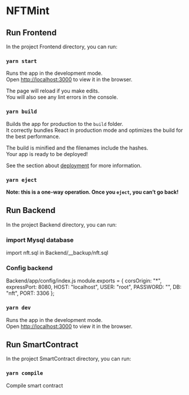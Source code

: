 # NFTMint

## Run Frontend

In the project Frontend directory, you can run:

### `yarn start`

Runs the app in the development mode.\
Open [http://localhost:3000](http://localhost:3000) to view it in the browser.

The page will reload if you make edits.\
You will also see any lint errors in the console.

### `yarn build`

Builds the app for production to the `build` folder.\
It correctly bundles React in production mode and optimizes the build for the best performance.

The build is minified and the filenames include the hashes.\
Your app is ready to be deployed!

See the section about [deployment](https://facebook.github.io/create-react-app/docs/deployment) for more information.

### `yarn eject`

**Note: this is a one-way operation. Once you `eject`, you can’t go back!**


## Run Backend

In the project Backend directory, you can run:

### import Mysql database
import nft.sql in Backend/__backup/nft.sql

### Config backend
Backend/app/config/index.js
module.exports = {
  corsOrigin: "*",
  expressPort: 8080,
  HOST: "localhost",
  USER: "root",
  PASSWORD: "",
  DB: "nft",
  PORT: 3306
};

### `yarn dev`

Runs the app in the development mode.\
Open [http://localhost:3000](http://localhost:8080) to view it in the browser.


## Run SmartContract

In the project SmartContract directory, you can run:

### `yarn compile`

Compile smart contract
